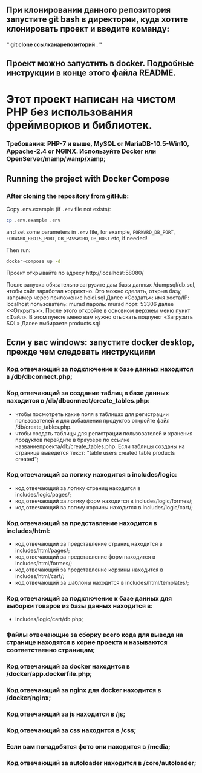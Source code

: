 ## При клонировании данного репозитория запустите git bash в директории, куда хотите клонировать проект и введите команду:  
#### " git clone ссылканарепозиторий . " 
## Проект можно запустить в docker. Подробные инструкции в конце этого файла README.
# Этот проект написан на чистом PHP без использования фреймворков и библиотек. 

### Требования: PHP-7 и выше, MySQL or MariaDB-10.5-Win10, Appache-2.4 or NGINX. Используйте Docker или OpenServer/mamp/wamp/xamp;

## Running the project with Docker Compose

### After cloning the repository from gitHub:

Copy .env.example (if `.env` file not exists):

```bash
cp .env.example .env
```

and set some parameters in `.env` file,
for example, `FORWARD_DB_PORT`, `FORWARD_REDIS_PORT`, `DB_PASSWORD`, `DB_HOST` etc,
if needed!

Then run:

```bash
docker-compose up -d
```
Проект открывайте по адресу http://localhost:58080/

После запуска обязательно загрузите дам базы данных /dumpsql/db.sql, чтобы сайт заработал корректно. 
Это можно сделать, открыв базу, 
например через приложение heidi.sql
Далее «Создать»:
имя хоста/IP: localhost
пользователь: murad
пароль: murad
порт: 53306
далее <<Открыть>>.
После этого откройте в основном верхнем меню пункт «Файл».
В этом пункте меню вам нужно отыскать подпункт «Загрузить SQL»
Далее выбираете products.sql
## Если у вас windows: запустите docker desktop, прежде чем следовать инструкциям


### Код отвечающий за подключение к базе данных находится в /db/dbconnect.php;

### Код отвечающий за создание таблиц в базе данных находится в /db/dbconnect/create_tables.php:
- чтобы посмотреть какие поля в таблицах  для регистрации пользователей и для добавления продуктов
откройте файл /db/create_tables.php.
- чтобы создать таблицы для регистрации пользователей и хранения продуктов
перейдите в браузере по ссылке названиепроекта/db/create_tables.php. Если таблицы созданы на странице выведется текст: "table users created
table products created";

### Код отвечающий за логику находится в includes/logic:
- код отвечающий за логику страниц находится в includes/logic/pages/;
- код отвечающий за логику форм находится в includes/logic/formes/;
- код отвечающий за логику корзины находится в includes/logic/cart/;

### Код отвечающий за представление находится в includes/html:
- код отвечающий за представление страниц находится в includes/html/pages/;
- код отвечающий за представление форм находится в includes/html/formes/;
- код отвечающий за представление корзины находится в includes/html/cart/;
- код отвечающий за шаблоны находится в includes/html/templates/;

### Код отвечающий за подключение к базе данных для выборки товаров из базы данных находится в:
- includes/logic/cart/db.php;


### Файлы отвечающие за сборку всего кода для вывода на странице находятся в корне проекта и называются соответственно страницам;

### Код отвечающий за docker находится в /docker/app.dockerfile.php;

### Код отвечающий за nginx для docker находится в /docker/nginx;

### Код отвечающий за js находится в /js;

### Код отвечающий за css находится в /css;

### Если вам понадобятся фото они находится в /media;

### Код отвечающий за autoloader находится в /core/autoloader;

